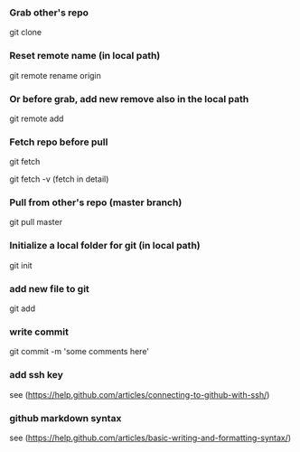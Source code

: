 ### Grab other's repo
git clone <local path>

### Reset remote name (in local path)
git remote rename origin <new name>

### Or before grab, add new remove also in the local path
git remote add <remotename> <github repo URL>

### Fetch repo before pull
git fetch <remotename>

git fetch <remotename> -v (fetch in detail)

### Pull from other's repo (master branch)
git pull <remotename> master

### Initialize a local folder for git (in local path)
git init

### add new file to git
git add <filename>

### write commit
git commit -m 'some comments here'

### add ssh key
see (https://help.github.com/articles/connecting-to-github-with-ssh/)

### github markdown syntax
see (https://help.github.com/articles/basic-writing-and-formatting-syntax/)
